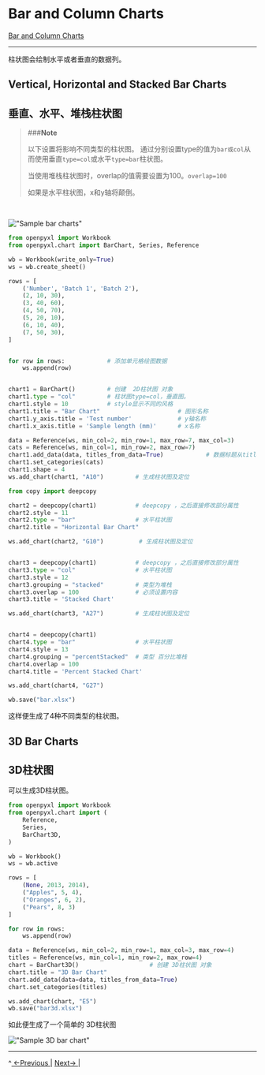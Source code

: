 # Bar and Column Charts
[Bar and Column Charts](https://openpyxl.readthedocs.io/en/default/charts/bar.html)

----


柱状图会绘制水平或者垂直的数据列。

## Vertical, Horizontal and Stacked Bar Charts
## 垂直、水平、堆栈柱状图

>###**Note**
>
> 以下设置将影响不同类型的柱状图。
> 通过分别设置type的值为`bar或col`从而使用垂直`type=col`或水平`type=bar`柱状图。
>
> 当使用堆栈柱状图时，overlap的值需要设置为100。`overlap=100`
>
> 如果是水平柱状图，x和y轴将颠倒。

<br>


!["Sample bar charts"](http://docs.uyinn.com/openpyxl.readthedocs.io/en/default/_images/bar.png)


```python
from openpyxl import Workbook
from openpyxl.chart import BarChart, Series, Reference

wb = Workbook(write_only=True)
ws = wb.create_sheet()

rows = [
    ('Number', 'Batch 1', 'Batch 2'),
    (2, 10, 30),
    (3, 40, 60),
    (4, 50, 70),
    (5, 20, 10),
    (6, 10, 40),
    (7, 50, 30),
]


for row in rows:            # 添加单元格绘图数据
    ws.append(row)


chart1 = BarChart()         # 创建  2D柱状图 对象
chart1.type = "col"         # 柱状图type=col，垂直图。
chart1.style = 10           # style显示不同的风格
chart1.title = "Bar Chart"                      # 图形名称
chart1.y_axis.title = 'Test number'             # y轴名称
chart1.x_axis.title = 'Sample length (mm)'      # x名称

data = Reference(ws, min_col=2, min_row=1, max_row=7, max_col=3)        # 关联图形数据
cats = Reference(ws, min_col=1, min_row=2, max_row=7)                   # 关联数据分类
chart1.add_data(data, titles_from_data=True)            # 数据标题从titles_from_data=True获取，即数据单元格组的第一行
chart1.set_categories(cats)
chart1.shape = 4
ws.add_chart(chart1, "A10")         # 生成柱状图及定位

from copy import deepcopy           

chart2 = deepcopy(chart1)           # deepcopy ，之后直接修改部分属性
chart2.style = 11
chart2.type = "bar"                 # 水平柱状图
chart2.title = "Horizontal Bar Chart"   

ws.add_chart(chart2, "G10")          # 生成柱状图及定位


chart3 = deepcopy(chart1)           # deepcopy ，之后直接修改部分属性
chart3.type = "col"                 # 水平柱状图
chart3.style = 12
chart3.grouping = "stacked"         # 类型为堆栈
chart3.overlap = 100                # 必须设置内容
chart3.title = 'Stacked Chart'

ws.add_chart(chart3, "A27")         # 生成柱状图及定位


chart4 = deepcopy(chart1)
chart4.type = "bar"                 # 水平柱状图
chart4.style = 13
chart4.grouping = "percentStacked"  # 类型 百分比堆栈
chart4.overlap = 100
chart4.title = 'Percent Stacked Chart'

ws.add_chart(chart4, "G27")

wb.save("bar.xlsx")
```

这样便生成了4种不同类型的柱状图。


## 3D Bar Charts
## 3D柱状图


可以生成3D柱状图。

```python
from openpyxl import Workbook
from openpyxl.chart import (
    Reference,
    Series,
    BarChart3D,
)

wb = Workbook()
ws = wb.active

rows = [
    (None, 2013, 2014),
    ("Apples", 5, 4),
    ("Oranges", 6, 2),
    ("Pears", 8, 3)
]

for row in rows:
    ws.append(row)

data = Reference(ws, min_col=2, min_row=1, max_col=3, max_row=4)
titles = Reference(ws, min_col=1, min_row=2, max_row=4)
chart = BarChart3D()                    # 创建 3D柱状图 对象
chart.title = "3D Bar Chart"
chart.add_data(data=data, titles_from_data=True)
chart.set_categories(titles)

ws.add_chart(chart, "E5")
wb.save("bar3d.xlsx")
```

如此便生成了一个简单的 3D柱状图


!["Sample 3D bar chart"](http://docs.uyinn.com/openpyxl.readthedocs.io/en/default/_images/bar3D.png)

----

^[ <-Previous ]( ./bar.md )  |  [ Next-> ]( ./bubble.md )|